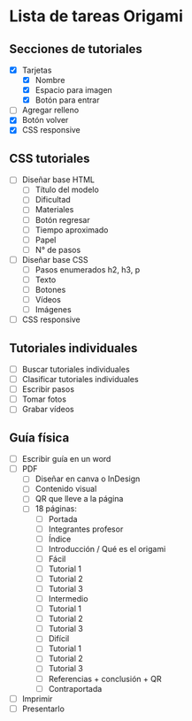 # Lista de tareas Origami

## Secciones de tutoriales
- [x] Tarjetas
    - [x] Nombre
    - [x] Espacio para imagen
    - [x] Botón para entrar
- [ ] Agregar relleno
- [x] Botón volver
- [x] CSS responsive

## CSS tutoriales
- [ ] Diseñar base HTML
    - [ ] Título del modelo
    - [ ] Dificultad
    - [ ] Materiales
    - [ ] Botón regresar
    - [ ] Tiempo aproximado
    - [ ] Papel
    - [ ] N° de pasos
- [ ] Diseñar base CSS
    - [ ] Pasos enumerados h2, h3, p
    - [ ] Texto
    - [ ] Botones
    - [ ] Vídeos
    - [ ] Imágenes
- [ ] CSS responsive

## Tutoriales individuales
- [ ] Buscar tutoriales individuales
- [ ] Clasificar tutoriales individuales
- [ ] Escribir pasos
- [ ] Tomar fotos
- [ ] Grabar vídeos

## Guía física
- [ ] Escribir guía en un word
- [ ] PDF
    - [ ] Diseñar en canva o InDesign
    - [ ] Contenido visual
    - [ ] QR que lleve a la página
    - [ ] 18 páginas: 
        - [ ] Portada 
        - [ ] Integrantes profesor 
        - [ ] Índice
        - [ ] Introducción / Qué es el origami
        - [ ] Fácil
        - [ ] Tutorial 1
        - [ ] Tutorial 2
        - [ ] Tutorial 3
        - [ ] Intermedio
        - [ ] Tutorial 1
        - [ ] Tutorial 2
        - [ ] Tutorial 3
        - [ ] Difícil
        - [ ] Tutorial 1
        - [ ] Tutorial 2
        - [ ] Tutorial 3
        - [ ] Referencias + conclusión + QR
        - [ ] Contraportada 
- [ ] Imprimir
- [ ] Presentarlo